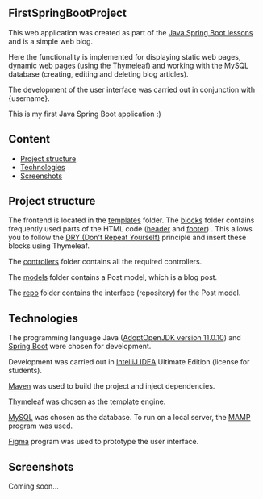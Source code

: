 ## FirstSpringBootProject

This web application was created as part of the [Java Spring Boot lessons](https://itproger.com/course/java-spring) and
is a simple web blog.

Here the functionality is implemented for displaying static web pages, dynamic web pages (using the Thymeleaf) and
working with the MySQL database (creating, editing and deleting blog articles).

The development of the user interface was carried out in conjunction with {username}.

This is my first Java Spring Boot application :)

## Content

- [Project structure](#Project-structure)
- [Technologies](#Technologies)
- [Screenshots](#Screenshots)

## Project structure

The frontend is located in
the [templates](https://github.com/VitasSalvantes/FirstSpringBootProject/tree/main/FirstSpringBootProject/src/main/resources/templates)
folder.
The [blocks](https://github.com/VitasSalvantes/FirstSpringBootProject/tree/main/FirstSpringBootProject/src/main/resources/templates/blocks)
folder contains frequently used parts of the HTML
code ([header](https://github.com/VitasSalvantes/FirstSpringBootProject/tree/main/FirstSpringBootProject/src/main/resources/templates/blocks/header.html)
and [footer](https://github.com/VitasSalvantes/FirstSpringBootProject/tree/main/FirstSpringBootProject/src/main/resources/templates/blocks/footer.html))
. This allows you to follow the [DRY (Don't Repeat Yourself)](https://en.wikipedia.org/wiki/Don%27t_repeat_yourself)
principle and insert these blocks using Thymeleaf.

The [controllers](https://github.com/VitasSalvantes/FirstSpringBootProject/tree/main/FirstSpringBootProject/src/main/java/com/vitassalvantes/firstspringbootproject/controllers)
folder contains all the required controllers.

The [models](https://github.com/VitasSalvantes/FirstSpringBootProject/tree/main/FirstSpringBootProject/src/main/java/com/vitassalvantes/firstspringbootproject/models)
folder contains a Post model, which is a blog post.

The [repo](https://github.com/VitasSalvantes/FirstSpringBootProject/tree/main/FirstSpringBootProject/src/main/java/com/vitassalvantes/firstspringbootproject/repo)
folder contains the interface (repository) for the Post model.

## Technologies

The programming language Java ([AdoptOpenJDK version 11.0.10](https://adoptopenjdk.net/))
and [Spring Boot](https://spring.io/projects/spring-boot#overview) were chosen for development.

Development was carried out in [IntelliJ IDEA](https://www.jetbrains.com/idea/) Ultimate Edition (license for students).

[Maven](https://adoptopenjdk.net/) was used to build the project and inject dependencies.

[Thymeleaf](https://www.thymeleaf.org/) was chosen as the template engine.

[MySQL](https://www.mysql.com/de/) was chosen as the database. To run on a local server,
the [MAMP](https://www.mamp.info/de/windows/) program was used.

[Figma](https://www.figma.com/) program was used to prototype the user interface.

## Screenshots

Coming soon...